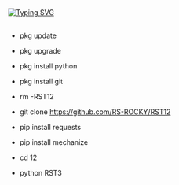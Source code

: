 ##

[![Typing SVG](https://readme-typing-svg.herokuapp.com?font=Fira+Code&weight=600&pause=1000&color=F70000&background=FF2E0000&width=435&lines=RST+13+FREE)](https://git.io/typing-svg)

##
- pkg update

- pkg upgrade

- pkg install python

- pkg install git

- rm -RST12

- git clone https://github.com/RS-ROCKY/RST12

- pip install requests

 - pip install mechanize

- cd 12

- python RST3


##
